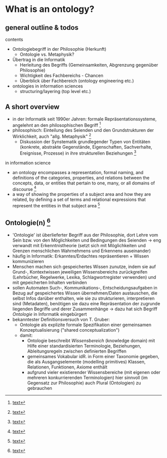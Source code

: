 # What is an ontology?

## general outline & todos

contents </br>
- Ontologiebegriff in der Philosophie (Herkunft)
  - Ontologie vs. Metaphysik?
- Übertrag in die Informatik
  - Herleitung des Begriffs (Gemeinsamkeiten, Abgrenzung gegenüber Philosophie)
  - Wichtigkeit des Fachbereichs - Chancen
  - Überblick über Fachbereich (ontology engineering etc.)
- ontologies in information sciences
  - structuring/layering (top level etc.)

## A short overview

- in der Informatik seit 1990er Jahren: formale Repräsentationssysteme, angelehnt an den philosophischen Begriff [^1]
- philosophisch: Einteilung des Seienden und den Grundstrukturen der Wirklichkeit, auch "allg. Metaphysik" [^1]
  - Diskussion der Synstematik grundlegender Typen von Entitäten (konkrete, abstrakte Gegenstände, Eigenschaften, Sachverhalte, Ereignisse, Prozesse) in ihre strukturellen Beziehungen [^1]

in information science
- an ontology encompasses a representation, formal naming, and definitions of the categories, properties, and relations between the concepts, data, or entities that pertain to one, many, or all domains of discourse [^2]
- a way of showing the properties of a subject area and how they are related, by defining a set of terms and relational expressions that represent the entities in that subject area [^2]


## Ontologie(n) [^3]

- 'Ontologie' ist überlieferter Begriff aus der Philosophie, dort Lehre vom Sein bzw. von den Möglichkeiten und Bedingungen des Seienden -> eng verwandt mit Erkenntnistheorie (setzt sich mit Möglichkeiten und Grenzen menschlichen Wahrnehmens und Erkennens auseinander)
- häufig in Informatik: Erkanntes/Erdachtes repräsentieren + Wissen kommunizieren
- Menschen machen sich gespeichertes Wissen zunutze, indem sie auf Grund-, Kontextwissen jeweiligen Wissensbereichs zurückgreifen (Lehrbücher, Regelwerke, Lexika, Schlagwortregister verwenden) und mit gepeicherten Inhalten verbinden
- sollen Automaten Such-, Kommunikations-, Entscheidungsaufgaben in Bezug auf gespeichertes Wissen übernehmen/Daten austauschen, die selbst Infos darüber enthalten, wie sie zu strukturieren, interpretieren sind (Metadaten), benötigen sie dazu eine Repräsentation der zugrunde liegenden Begriffe und derer Zusammenhänge -> dazu hat sich Begriff _Ontologie_ in Informatik eingebürgert
- bekanntester Definitionsversuch von T. Gruber:
  - Ontologie als explizite formale Spezifikation einer gemeinsamen Konzeptualisierung ("shared conceptualization")
  - damit:
    - Ontologie beschreibt _Wissensbereich_ (knowledge domain) mit Hilfe einer standardisierten Terminologie, Beziehungen, Ableitungsregeln zwischen definierten Begriffen
    - gemeinsames Vokabular idR. in Form einer Taxonomie gegeben, die als Ausgangselemente (modelling primitives) Klassen, Relationen, Funktionen, Axiome enthält
    - aufgrund vieler existierender Wissensbereiche (mit eigenen oder mehreren konkurrierenden Terminologien) hier sinnvoll (im Gegensatz zur Philosophie) auch Plural (Ontologien) zu gebrauchen







[^1]: [text](https://de.wikipedia.org/wiki/Ontologie)
[^2]: [text](https://en.wikipedia.org/wiki/Ontology_(information_science))
[^3]: [text](https://gi.de/informatiklexikon/ontologien)
